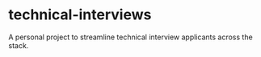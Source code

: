 # technical-interviews
A personal project to streamline technical interview applicants across the stack.
